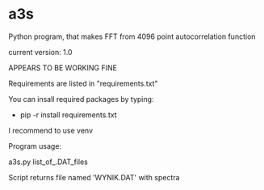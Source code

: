 # a3s
Python program, that makes FFT from 4096 point autocorrelation function

current version: 1.0

APPEARS TO BE WORKING FINE

Requirements are listed in "requirements.txt"

You can insall required packages by typing:

- pip -r install requirements.txt

I recommend to use venv


Program usage:

a3s.py list_of_.DAT_files


Script returns file named 'WYNIK.DAT' with spectra
